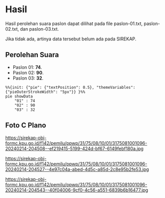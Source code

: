 # Hasil

Hasil perolehan suara paslon dapat dilihat pada file paslon-01.txt, paslon-02.txt, dan paslon-03.txt.

Jika tidak ada, artinya data tersebut belum ada pada SIREKAP.

## Perolehan Suara

 * Paslon 01: **74**.
 * Paslon 02: **90**.
 * Paslon 03: **32**.

```mermaid
%%{init: {"pie": {"textPosition": 0.5}, "themeVariables": {"pieOuterStrokeWidth": "5px"}} }%%
pie showData
    "01" : 74
    "02" : 90
    "03" : 32
```
## Foto C Plano

https://sirekap-obj-formc.kpu.go.id/f142/pemilu/ppwp/31/75/08/10/01/3175081001096-20240214-204508--ef219415-5199-424d-bf67-6149febf180a.jpg

https://sirekap-obj-formc.kpu.go.id/f142/pemilu/ppwp/31/75/08/10/01/3175081001096-20240214-204527--4e97c04a-abed-4d5c-a85d-2c8e95b2fe53.jpg

https://sirekap-obj-formc.kpu.go.id/f142/pemilu/ppwp/31/75/08/10/01/3175081001096-20240214-204543--40f04006-9cf0-4c56-a551-6839b6b16477.jpg
